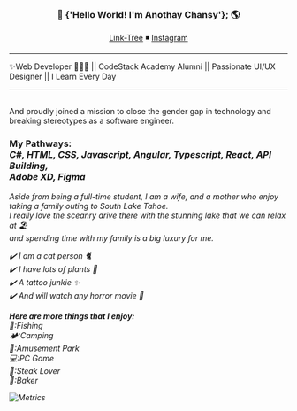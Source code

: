 
<h3 align="center"> 👋 {'Hello World! I'm Anothay Chansy'}; 🌎 </h3>
<p align="center">
 <a href="https://aaiilee0715.github.io/link-treebio/" rel="nofollow">Link-Tree</a>
◾️ 
 <a href="https://www.instagram.com/anothay_chansy/" rel="nofollow">Instagram</a>
</p>
<hr>

✨Web Developer 👩🏽‍💻 || CodeStack Academy Alumni || Passionate UI/UX Designer || I Learn Every Day 
<hr>
<br>And proudly joined a mission to close the gender gap in technology and breaking stereotypes as a software engineer. 

 ###  My Pathways:<br><i>C#, HTML, CSS, Javascript, Angular, Typescript, React, API Building, <br> Adobe XD, Figma


Aside from being a full-time student, I am a wife, and a mother who enjoy taking a family outing to South Lake Tahoe. <br>
I really love the sceanry drive there with the stunning lake that we can relax at 🏖 <br>and spending time with my family is a big luxury for me. 

✔️ I am a cat person 🐈<br>
✔️ I have lots of plants 🌱<br>
✔️ A tattoo junkie ✨<br>
✔️ And will watch any horror movie 🧟<br>

***Here are more things that I enjoy:***<br>
🎣:Fishing<br>
🏕:Camping<br>
🏰:Amusement Park<br>
💻:PC Game<br>
🥩:Steak Lover<br>
🎂:Baker



![Metrics](https://metrics.lecoq.io/aaiilee0715?template=classic&config.timezone=America%2FLos_Angeles)
